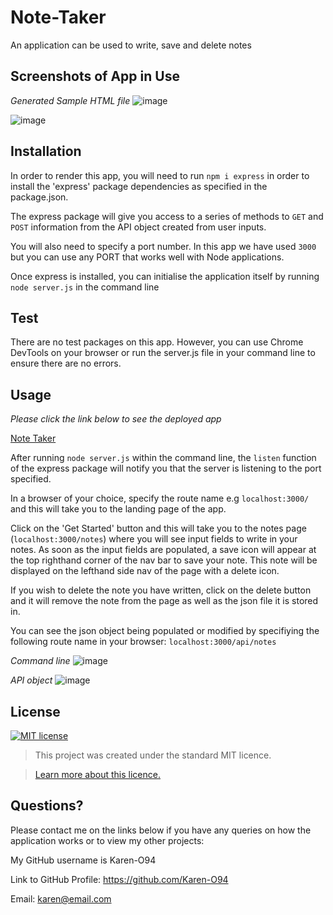 # Note-Taker
An application can be used to write, save and delete notes

## Screenshots of App in Use
*Generated Sample HTML file*
![image](https://user-images.githubusercontent.com/74797740/110216984-891ec500-7ea9-11eb-84cb-405f59f5d2f2.png)

![image](https://user-images.githubusercontent.com/74797740/110217050-edda1f80-7ea9-11eb-90c9-b61b83ff9a1e.png)

## Installation
In order to render this app, you will need to run `npm i express` in order to install the 'express' package dependencies as specified in the package.json.

The express package will give you access to a series of methods to `GET` and `POST` information from the API object created from user inputs. 

You will also need to specify a port number. In this app we have used `3000` but you can use any PORT that works well with Node applications. 

Once express is installed, you can initialise the application itself by running `node server.js` in the command line

## Test
There are no test packages on this app. However, you can use Chrome DevTools on your browser or run the server.js file in your command line to ensure there are no errors. 

## Usage 
*Please click the link below to see the deployed app*

[Note Taker]()

After running `node server.js` within the command line, the `listen` function of the express package will notify you that the server is listening to the port specified. 

In a browser of your choice, specify the route name e.g `localhost:3000/` and this will take you to the landing page of the app. 

Click on the 'Get Started' button and this will take you to the notes page (`localhost:3000/notes`) where you will see input fields to write in your notes. As soon as the input fields are populated, a save icon will appear at the top righthand corner of the nav bar to save your note. This note will be displayed on the lefthand side nav of the page with a delete icon.

If you wish to delete the note you have written, click on the delete button and it will remove the note from the page as well as the json file it is stored in. 

You can see the json object being populated or modified by specifiying the following route name in your browser: `localhost:3000/api/notes`

*Command line*
![image](https://user-images.githubusercontent.com/74797740/110217124-4f01f300-7eaa-11eb-9c42-bbe8487135f7.png)

*API object*
![image](https://user-images.githubusercontent.com/74797740/110217101-398cc900-7eaa-11eb-939d-785e7e44aaee.png)


## License
[![MIT license](https://img.shields.io/badge/License-MIT-blue.svg)](https://lbesson.mit-license.org/)

> This project was created under the standard MIT licence.

> [Learn more about this licence.](https://lbesson.mit-license.org/)

## Questions?

Please contact me on the links below if you have any queries on how the application works or to view my other projects:

My GitHub username is Karen-O94 

Link to GitHub Profile: https://github.com/Karen-O94

Email:  karen@email.com